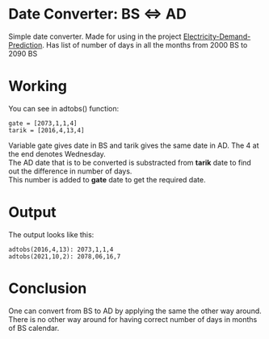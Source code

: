 # Date Converter: BS <=> AD
Simple date converter. Made for using in the project [Electricity-Demand-Prediction](https://github.com/Ishan5hrestha/Electricity-Demand-Prediction).
Has list of number of days in all the months from 2000 BS to 2090 BS  
# Working
You can see in adtobs() function:  
```
gate = [2073,1,1,4]
tarik = [2016,4,13,4]
```
Variable gate gives date in BS and tarik gives the same date in AD. The 4 at the end denotes Wednesday.  
The AD date that is to be converted is substracted from **tarik** date to find out the difference in number of days.  
This number is added to **gate** date to get the required date.
# Output
The output looks like this:
```
adtobs(2016,4,13): 2073,1,1,4
adtobs(2021,10,2): 2078,06,16,7
```
# Conclusion
One can convert from BS to AD by applying the same the other way around.  
There is no other way around for having correct number of days in months of BS calendar.
